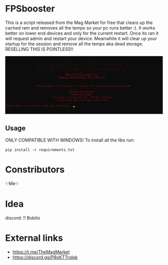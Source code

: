 # FPSbooster
This is a script released from the Mag Market for free that clears up the cached ram and removes all the temps so your pc runs better :).  It works better on lower end devices and only for the current restart. Once its ran it will request admin and restart your device. Meanwhile it will clear up your startup for the session and remove all the temps aka dead storage. RESELLING THIS IS POINTLESS!!


<p align="center">
  <img src="pic.png">
</p>

## Usage
ONLY COMPATIBLE WITH WINDOWS!
To install all the libs run:
```
pip install -r requirements.txt
```

# Constributors
✨Me✨
# Idea
discord: !! Bobito
# External links
* https://t.me/TheMagMarket
* https://discord.gg/P8sKTTndqk
